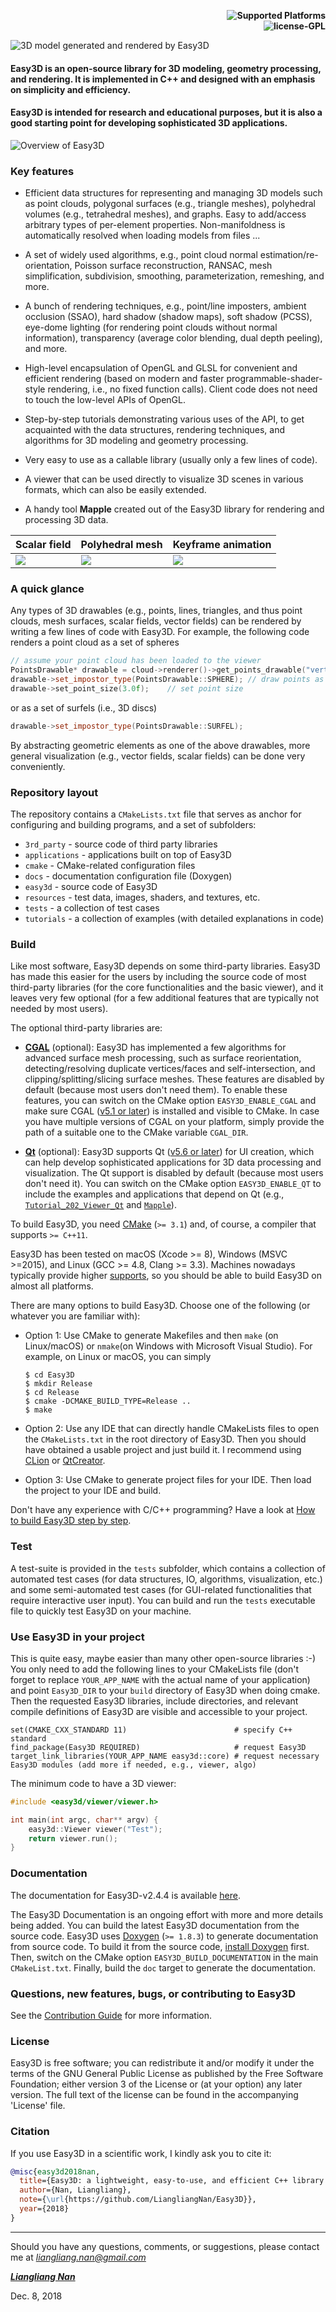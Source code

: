 <p align="right">
    <b> <img src="https://img.shields.io/badge/platforms-Windows%20%7C%20macOS%20%7C%20Linux-green" title="Supported Platforms"/> </b> <br>
    <b> <img src="https://img.shields.io/badge/license-GPL-blue" title="license-GPL"/> </b> <br>
</p>

![3D model generated and rendered by Easy3D](resources/images/logo.jpg)

#### Easy3D is an open-source library for 3D modeling, geometry processing, and rendering. It is implemented in C++ and designed with an emphasis on simplicity and efficiency. 
#### Easy3D is intended for research and educational purposes, but it is also a good starting point for developing sophisticated 3D applications.

![Overview of Easy3D](resources/images/overview.jpg)

### Key features ###
* Efficient data structures for representing and managing 3D models such as point clouds, polygonal surfaces 
  (e.g., triangle meshes), polyhedral volumes (e.g., tetrahedral meshes), and graphs. 
  Easy to add/access arbitrary types of per-element properties. Non-manifoldness is automatically resolved when 
  loading models from files ...
  
* A set of widely used algorithms, e.g., point cloud normal estimation/re-orientation, Poisson surface reconstruction, 
  RANSAC, mesh simplification, subdivision, smoothing, parameterization, remeshing, and more.
   
* A bunch of rendering techniques, e.g., point/line imposters, ambient occlusion (SSAO), hard shadow (shadow maps), 
  soft shadow (PCSS), eye-dome lighting (for rendering point clouds without normal information), transparency (average 
  color blending, dual depth peeling), and more.
   
* High-level encapsulation of OpenGL and GLSL for convenient and efficient rendering (based on modern and faster
  programmable-shader-style rendering, i.e., no fixed function calls). Client code does not need to touch the low-level 
  APIs of OpenGL. 
  
* Step-by-step tutorials demonstrating various uses of the API, to get acquainted with the data structures, rendering techniques, and algorithms 
  for 3D modeling and geometry processing. 
  
* Very easy to use as a callable library (usually only a few lines of code).
  
* A viewer that can be used directly to visualize 3D scenes in various formats, which can also be easily extended.

* A handy tool <b>Mapple</b> created out of the Easy3D library for rendering and processing 3D data.

|              Scalar field                |              Polyhedral mesh              |              Keyframe animation            |
|------------------------------------------|-------------------------------------------|--------------------------------------------|
| ![](resources/images/mapple-scalar.jpg)  | ![](resources/images/mapple-polymesh.gif) | ![](resources/images/mapple-animation.gif) |

### A quick glance ###

Any types of 3D drawables (e.g., points, lines, triangles, and thus point clouds, mesh surfaces, scalar fields, 
vector fields) can be rendered by writing a few lines of code with Easy3D. For example, the following code renders a 
point cloud as a set of spheres

```c++
// assume your point cloud has been loaded to the viewer
PointsDrawable* drawable = cloud->renderer()->get_points_drawable("vertices");
drawable->set_impostor_type(PointsDrawable::SPHERE); // draw points as spheres.
drawable->set_point_size(3.0f);    // set point size
```
or as a set of surfels (i.e., 3D discs)

```c++ 
drawable->set_impostor_type(PointsDrawable::SURFEL);
``` 

By abstracting geometric elements as one of the above drawables, more general visualization (e.g., vector fields, 
scalar fields) can be done very conveniently.

### Repository layout
The repository contains a `CMakeLists.txt` file that serves as anchor for configuring and building programs,
and a set of subfolders:
* `3rd_party` - source code of third party libraries
* `applications` - applications built on top of Easy3D
* `cmake` - CMake-related configuration files
* `docs` - documentation configuration file (Doxygen)
* `easy3d` - source code of Easy3D
* `resources` - test data, images, shaders, and textures, etc.
* `tests` - a collection of test cases
* `tutorials` - a collection of examples (with detailed explanations in code)

### Build
Like most software, Easy3D depends on some third-party libraries. Easy3D has made this easier for the users by including
the source code of most third-party libraries (for the core functionalities and the basic viewer), and it leaves very 
few optional (for a few additional features that are typically not needed by most users). 

The optional third-party libraries are:
- **[CGAL](https://www.cgal.org/)** (optional): Easy3D has implemented a few algorithms for advanced surface mesh 
  processing, such as surface reorientation, detecting/resolving duplicate vertices/faces and self-intersection, 
  and clipping/splitting/slicing surface meshes. These features are disabled by default (because most users don't 
  need them). To enable these features, you can switch on the CMake option `EASY3D_ENABLE_CGAL` and make sure 
  CGAL ([v5.1 or later](https://github.com/CGAL/cgal/releases)) is installed and visible to CMake. In case you have
  multiple versions of CGAL on your platform, simply provide the path of a suitable one to the CMake variable `CGAL_DIR`.

- **[Qt](https://www.qt.io/)** (optional): Easy3D supports Qt ([v5.6 or later](https://download.qt.io/archive/qt/)) for 
  UI creation, which can help develop sophisticated applications for 3D data processing and visualization. The Qt 
  support is disabled by default (because most users don't need it). You can switch on the CMake option `EASY3D_ENABLE_QT` 
  to include the examples and applications that depend on Qt (e.g., 
            [`Tutorial_202_Viewer_Qt`](https://github.com/LiangliangNan/Easy3D/tree/main/tutorials/Tutorial_202_Viewer_Qt) 
            and [`Mapple`](https://github.com/LiangliangNan/Easy3D/tree/main/applications/Mapple)).
  
To build Easy3D, you need [CMake](https://cmake.org/download/) (`>= 3.1`) and, of course, a compiler that supports `>= C++11`.

Easy3D has been tested on macOS (Xcode >= 8), Windows (MSVC >=2015), and Linux (GCC >= 4.8, Clang >= 3.3). Machines 
nowadays typically provide higher [supports](https://en.cppreference.com/w/cpp/compiler_support), so you should be able 
to build Easy3D on almost all platforms.

There are many options to build Easy3D. Choose one of the following (or whatever you are familiar with):

- Option 1: Use CMake to generate Makefiles and then `make` (on Linux/macOS) or `nmake`(on Windows with Microsoft 
  Visual Studio). For example, on Linux or macOS, you can simply
  ```
  $ cd Easy3D
  $ mkdir Release
  $ cd Release
  $ cmake -DCMAKE_BUILD_TYPE=Release ..
  $ make
  ```
  
- Option 2: Use any IDE that can directly handle CMakeLists files to open the `CMakeLists.txt` in the root directory of 
  Easy3D. Then you should have obtained a usable project and just build it. I recommend using 
[CLion](https://www.jetbrains.com/clion/) or [QtCreator](https://www.qt.io/product).
  
- Option 3: Use CMake to generate project files for your IDE. Then load the project to your IDE and build.

Don't have any experience with C/C++ programming? 
Have a look at <a href="https://github.com/LiangliangNan/Easy3D/blob/main/HowToBuild.md">How to build Easy3D step by 
step</a>.

### Test
A test-suite is provided in the `tests` subfolder, which contains a collection of automated test cases (for data 
structures, IO, algorithms, visualization, etc.) and some semi-automated test cases (for GUI-related functionalities 
that require interactive user input). You can build and run the `tests` executable file to quickly test Easy3D on your 
machine.

### Use Easy3D in your project
This is quite easy, maybe easier than many other open-source libraries :-) You only need to add the following lines 
to your CMakeLists file (don't forget to replace `YOUR_APP_NAME` with the actual name of your application) and point 
`Easy3D_DIR` to your `build` directory of Easy3D when doing cmake. Then the requested Easy3D libraries, include 
directories, and relevant compile definitions of Easy3D are visible and accessible to your project.
```
set(CMAKE_CXX_STANDARD 11)                        # specify C++ standard
find_package(Easy3D REQUIRED)                     # request Easy3D 
target_link_libraries(YOUR_APP_NAME easy3d::core) # request necessary Easy3D modules (add more if needed, e.g., viewer, algo)
```
The minimum code to have a 3D viewer:

```c++
#include <easy3d/viewer/viewer.h>

int main(int argc, char** argv) {
    easy3d::Viewer viewer("Test");
    return viewer.run();
}
```

### Documentation
The documentation for Easy3D-v2.4.4 is available [here](https://3d.bk.tudelft.nl/liangliang/software/easy3d_doc/html/index.html).

The Easy3D Documentation is an ongoing effort with more and more details being added. You can build the latest Easy3D 
documentation from the source code.
Easy3D uses [Doxygen](https://www.doxygen.nl/index.html) (`>= 1.8.3`) to generate documentation from source code. 
To build it from the source code, [install Doxygen](https://www.doxygen.nl/manual/install.html) first. 
Then, switch on the CMake option `EASY3D_BUILD_DOCUMENTATION` in the main `CMakeList.txt`. Finally, build the `doc` 
target to generate the documentation. 

### Questions, new features, bugs, or contributing to Easy3D
See the [Contribution Guide](https://github.com/LiangliangNan/Easy3D/blob/main/CONTRIBUTING.md) for more information.

### License
Easy3D is free software; you can redistribute it and/or modify it under the terms of the 
GNU General Public License as published by the Free Software Foundation; either version 3
of the License or (at your option) any later version. The full text of the license can be
found in the accompanying 'License' file.

### Citation
If you use Easy3D in a scientific work, I kindly ask you to cite it:

```bibtex
@misc{easy3d2018nan,
  title={Easy3D: a lightweight, easy-to-use, and efficient C++ library for processing and rendering 3D data},
  author={Nan, Liangliang},
  note={\url{https://github.com/LiangliangNan/Easy3D}},
  year={2018}
}
```

---------

Should you have any questions, comments, or suggestions, please contact me at <i>liangliang.nan@gmail.com</i>

[<b><i>Liangliang Nan</i></b>](https://3d.bk.tudelft.nl/liangliang/)

Dec. 8, 2018
